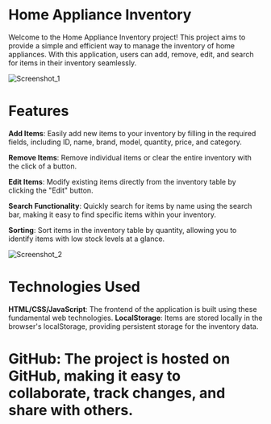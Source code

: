 # Home Appliance Inventory
Welcome to the Home Appliance Inventory project! This project aims to provide a simple and efficient way to manage the inventory of home appliances. With this application, users can add, remove, edit, and search for items in their inventory seamlessly.



![Screenshot_1](https://github.com/kikolaranjeira/Home-Appliance-Inventory---LocalStorage.js/assets/150380154/c125d060-46c9-47da-abca-c614e9f332a4)

# Features
**Add Items**: Easily add new items to your inventory by filling in the required fields, including ID, name, brand, model, quantity, price, and category.

**Remove Items**: Remove individual items or clear the entire inventory with the click of a button.

**Edit Items**: Modify existing items directly from the inventory table by clicking the "Edit" button.

**Search Functionality**: Quickly search for items by name using the search bar, making it easy to find specific items within your inventory.

**Sorting**: Sort items in the inventory table by quantity, allowing you to identify items with low stock levels at a glance.



![Screenshot_2](https://github.com/kikolaranjeira/Home-Appliance-Inventory---LocalStorage.js/assets/150380154/98ad5a3d-4f3c-403a-92f9-f5693e778f9f)



# Technologies Used
**HTML/CSS/JavaScript**: The frontend of the application is built using these fundamental web technologies.
**LocalStorage**: Items are stored locally in the browser's localStorage, providing persistent storage for the inventory data.

# GitHub: The project is hosted on GitHub, making it easy to collaborate, track changes, and share with others.
